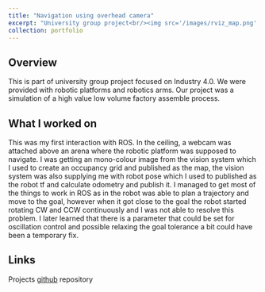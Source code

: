 ```yaml
---
title: "Navigation using overhead camera"
excerpt: "University group project<br/><img src='/images/rviz_map.png' width='500' height='300'>"
collection: portfolio
---
```


## Overview

This is part of university group project focused on Industry 4.0. We were provided with robotic
platforms and robotics arms. Our project was a simulation of a high value low volume factory assemble
process.

## What I worked on

This was my first interaction with ROS. In the ceiling, a webcam was
attached above an arena where the robotic platform was supposed to navigate. I was getting
an mono-colour image from the vision system which I used to create an occupancy grid and
published as the map, the vision system was also supplying me with robot pose which I used
to published as the robot tf and calculate odometry and publish it. I managed to get most of
the things to work in ROS as in the robot was able to plan a trajectory and move to the goal,
however when it got close to the goal the robot started rotating CW and CCW continuously
and I was not able to resolve this problem. I later learned that there is a parameter that could
be set for oscillation control and possible relaxing the goal tolerance a bit could have been a
temporary fix.

## Links

Projects [github](https://github.com/ASC330-Group3/platform_nav) repository